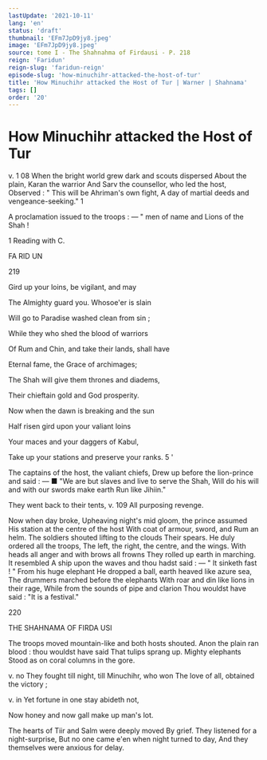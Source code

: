 ```yaml
---
lastUpdate: '2021-10-11'
lang: 'en'
status: 'draft'
thumbnail: 'EFm7JpD9jy8.jpeg'
image: 'EFm7JpD9jy8.jpeg'
source: tome I - The Shahnahma of Firdausi - P. 218
reign: 'Faridun'
reign-slug: 'faridun-reign'
episode-slug: 'how-minuchihr-attacked-the-host-of-tur'
title: 'How Minuchihr attacked the Host of Tur | Warner | Shahnama'
tags: []
order: '20'
---
```


<!-- LTeX: language=en -->

# How Minuchihr attacked the Host of Tur

v. 1 08 When the bright world grew dark and scouts dispersed
About the plain, Karan the warrior
And Sarv the counsellor, who led the host,
Observed : " This will be Ahriman's own fight,
A day of martial deeds and vengeance-seeking." 1

A proclamation issued to the troops : —
" men of name and Lions of the Shah !

1 Reading with C.

FA RID UN

219

Gird up your loins, be vigilant, and may

The Almighty guard you. Whosoe'er is slain

Will go to Paradise washed clean from sin ;

While they who shed the blood of warriors

Of Rum and Chin, and take their lands, shall have

Eternal fame, the Grace of archimages;

The Shah will give them thrones and diadems,

Their chieftain gold and God prosperity.

Now when the dawn is breaking and the sun

Half risen gird upon your valiant loins

Your maces and your daggers of Kabul,

Take up your stations and preserve your ranks. 5 '

The captains of the host, the valiant chiefs,
Drew up before the lion-prince and said : — ■
"We are but slaves and live to serve the Shah,
Will do his will and with our swords make earth
Run like Jihiin."

They went back to their tents, v. 109
All purposing revenge.

Now when day broke,
Upheaving night's mid gloom, the prince assumed
His station at the centre of the host
With coat of armour, sword, and Rum an helm.
The soldiers shouted lifting to the clouds
Their spears. He duly ordered all the troops,
The left, the right, the centre, and the wings.
With heads all anger and with brows all frowns
They rolled up earth in marching. It resembled
A ship upon the waves and thou hadst said : —
" It sinketh fast ! " From his huge elephant
He dropped a ball, earth heaved like azure sea,
The drummers marched before the elephants
With roar and din like lions in their rage,
While from the sounds of pipe and clarion
Thou wouldst have said : "It is a festival."

220

THE SHAHNAMA OF FIRDA USI

The troops moved mountain-like and both hosts shouted.
Anon the plain ran blood : thou wouldst have said
That tulips sprang up. Mighty elephants
Stood as on coral columns in the gore.

v. no They fought till night, till Minuchihr, who won
The love of all, obtained the victory ;

v. in Yet fortune in one stay abideth not,

Now honey and now gall make up man's lot.

The hearts of Tiir and Salm were deeply moved
By grief. They listened for a night-surprise,
But no one came e'en when night turned to day,
And they themselves were anxious for delay.
